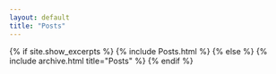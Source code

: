 ```yaml
---
layout: default
title: "Posts"
---
```


{% if site.show_excerpts %}
  {% include Posts.html %}
{% else %}
  {% include archive.html title="Posts" %}
{% endif %}
